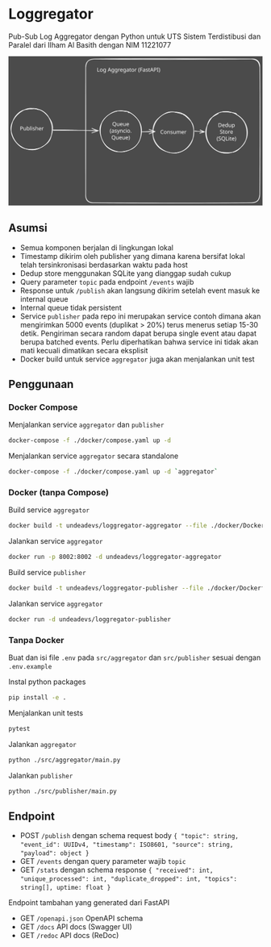 # Loggregator

Pub-Sub Log Aggregator dengan Python untuk UTS Sistem Terdistibusi dan Paralel dari Ilham Al Basith dengan NIM 11221077

![Diagram Arsitektur](architecture.svg)

## Asumsi

- Semua komponen berjalan di lingkungan lokal
- Timestamp dikirim oleh publisher yang dimana karena bersifat lokal telah tersinkronisasi berdasarkan waktu pada host
- Dedup store menggunakan SQLite yang dianggap sudah cukup
- Query parameter `topic` pada endpoint `/events` wajib
- Response untuk `/publish` akan langsung dikirim setelah event masuk ke internal queue
- Internal queue tidak persistent
- Service `publisher` pada repo ini merupakan service contoh dimana akan mengirimkan 5000 events (duplikat > 20%) terus menerus setiap 15-30 detik. Pengiriman secara random dapat berupa single event atau dapat berupa batched events. Perlu diperhatikan bahwa service ini tidak akan mati kecuali dimatikan secara eksplisit
- Docker build untuk service `aggregator` juga akan menjalankan unit test

## Penggunaan

### Docker Compose

Menjalankan service `aggregator` dan `publisher`


```bash
docker-compose -f ./docker/compose.yaml up -d
```

Menjalankan service `aggregator` secara standalone


```bash
docker-compose -f ./docker/compose.yaml up -d `aggregator`
```

### Docker (tanpa Compose)

Build service `aggregator`

```bash
docker build -t undeadevs/loggregator-aggregator --file ./docker/Dockerfile.aggregator .
```

Jalankan service `aggregator`

```bash
docker run -p 8002:8002 -d undeadevs/loggregator-aggregator
```

Build service `publisher`

```bash
docker build -t undeadevs/loggregator-publisher --file ./docker/Dockerfile.publisher .
```

Jalankan service `aggregator`

```bash
docker run -d undeadevs/loggregator-publisher
```

### Tanpa Docker

Buat dan isi file `.env` pada `src/aggregator` dan `src/publisher` sesuai dengan `.env.example`

Instal python packages

```bash
pip install -e .
```

Menjalankan unit tests

```bash
pytest
```

Jalankan `aggregator`

```bash
python ./src/aggregator/main.py
```

Jalankan `publisher`

```bash
python ./src/publisher/main.py
```

## Endpoint

- POST `/publish` dengan schema request body `{ "topic": string, "event_id": UUIDv4, "timestamp": ISO8601, "source": string, "payload": object }`
- GET `/events` dengan query parameter wajib `topic`
- GET `/stats` dengan schema response `{ "received": int, "unique_processed": int, "duplicate_dropped": int, "topics": string[], uptime: float }`

Endpoint tambahan yang generated dari FastAPI

- GET `/openapi.json` OpenAPI schema
- GET `/docs` API docs (Swagger UI)
- GET `/redoc` API docs (ReDoc)
